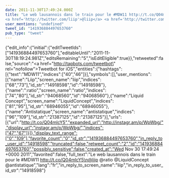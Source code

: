 ```yaml
---
date: 2011-11-30T17:49:24.000Z
title: "Le web lausannois dans le train pour le #MDW11 http://t.co/Q04mlcY5
<a href='http://twitter.com/liip'>@liip</a> <a href='http://twitter.com/ratio'>@ratio</a> <a href='http://twitter.com/LiquidConcept'>@LiquidConcept</a> <a href='http://twitter.com/antistatique'>@antistatique</a>″"
user_mentions: "undefined"
tweet_id: "141936884497653760"
pub_type: "tweet"
---
```

{"edit_info":{"initial":{"editTweetIds":["141936884497653760"],"editableUntil":"2011-11-30T18:19:24.981Z","editsRemaining":"5","isEditEligible":true}},"retweeted":false,"source":"<a href=\"http://tapbots.com/tweetbot\" rel=\"nofollow\">Tweetbot for iOS</a>","entities":{"hashtags":[{"text":"MDW11","indices":["40","46"]}],"symbols":[],"user_mentions":[{"name":"Liip","screen_name":"liip","indices":["68","73"],"id_str":"14918598","id":"14918598"},{"name":":ratio","screen_name":"ratio","indices":["74","80"],"id_str":"94068560","id":"94068560"},{"name":"Liquid Concept","screen_name":"LiquidConcept","indices":["81","95"],"id_str":"68946055","id":"68946055"},{"name":"Antistatique","screen_name":"antistatique","indices":["96","109"],"id_str":"21387125","id":"21387125"}],"urls":[{"url":"http://t.co/Q04mlcY5","expanded_url":"http://instagr.am/p/WpWbg/","display_url":"instagr.am/p/WpWbg/","indices":["47","67"]}]},"display_text_range":["0","109"],"favorite_count":"0","id_str":"141936884497653760","in_reply_to_user_id":"14918598","truncated":false,"retweet_count":"2","id":"141936884497653760","possibly_sensitive":false,"created_at":"Wed Nov 30 17:49:24 +0000 2011","favorited":false,"full_text":"Le web lausannois dans le train pour le #MDW11 http://t.co/Q04mlcY5\n@liip @ratio @LiquidConcept @antistatique","lang":"fr","in_reply_to_screen_name":"liip","in_reply_to_user_id_str":"14918598"}
